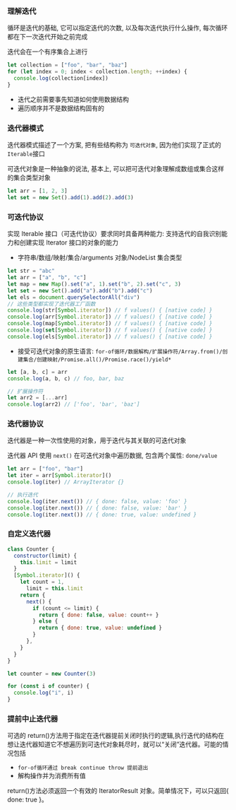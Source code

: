 ### 理解迭代

循环是迭代的基础, 它可以指定迭代的次数, 以及每次迭代执行什么操作, 每次循环都在下一次迭代开始之前完成

迭代会在一个有序集合上进行

```js
let collection = ["foo", "bar", "baz"]
for (let index = 0; index < collection.length; ++index) {
  console.log(collection[index])
}
```

- 迭代之前需要事先知道如何使用数据结构
- 遍历顺序并不是数据结构固有的

### 迭代器模式

迭代器模式描述了一个方案, 把有些结构称为 `可迭代对象`, 因为他们实现了正式的 `Iterable`接口

可迭代对象是一种抽象的说法, 基本上, 可以把可迭代对象理解成数组或集合这样的集合类型对象

```js
let arr = [1, 2, 3]
let set = new Set().add(1).add(2).add(3)
```

### 可迭代协议

实现 Iterable 接口（可迭代协议）要求同时具备两种能力: 支持迭代的自我识别能力和创建实现 Iterator 接口的对象的能力

- 字符串/数组/映射/集合/arguments 对象/NodeList 集合类型

```js
let str = "abc"
let arr = ["a", "b", "c"]
let map = new Map().set("a", 1).set("b", 2).set("c", 3)
let set = new Set().add("a").add("b").add("c")
let els = document.querySelectorAll("div")
// 这些类型都实现了迭代器工厂函数
console.log(str[Symbol.iterator]) // f values() { [native code] }
console.log(arr[Symbol.iterator]) // f values() { [native code] }
console.log(map[Symbol.iterator]) // f values() { [native code] }
console.log(set[Symbol.iterator]) // f values() { [native code] }
console.log(els[Symbol.iterator]) // f values() { [native code] }
```

- 接受可迭代对象的原生语言: `for-of循环/数据解构/扩展操作符/Array.from()/创建集合/创建映射/Promise.all()/Promise.race()/yield*`

```js
let [a, b, c] = arr
console.log(a, b, c) // foo, bar, baz

// 扩展操作符
let arr2 = [...arr]
console.log(arr2) // ['foo', 'bar', 'baz']
```

### 迭代器协议

迭代器是一种一次性使用的对象，用于迭代与其关联的可迭代对象

迭代器 API 使用 `next()` 在可迭代对象中遍历数据, 包含两个属性: `done/value`

```js
let arr = ["foo", "bar"]
let iter = arr[Symbol.iterator]()
console.log(iter) // ArrayIterator {}

// 执行迭代
console.log(iter.next()) // { done: false, value: 'foo' }
console.log(iter.next()) // { done: false, value: 'bar' }
console.log(iter.next()) // { done: true, value: undefined }
```

### 自定义迭代器

```js
class Counter {
  constructor(limit) {
    this.limit = limit
  }
  [Symbol.iterator]() {
    let count = 1,
      limit = this.limit
    return {
      next() {
        if (count <= limit) {
          return { done: false, value: count++ }
        } else {
          return { done: true, value: undefined }
        }
      },
    }
  }
}

let counter = new Counter(3)

for (const i of counter) {
  console.log("i", i)
}
```

### 提前中止迭代器

可选的 return()方法用于指定在迭代器提前关闭时执行的逻辑,执行迭代的结构在想让迭代器知道它不想遍历到可迭代对象耗尽时，就可以“关闭”迭代器。可能的情况包括

- `for-of循环通过 break continue throw 提前退出`
- 解构操作并为消费所有值

return()方法必须返回一个有效的 IteratorResult 对象。简单情况下，可以只返回{ done: true }。

